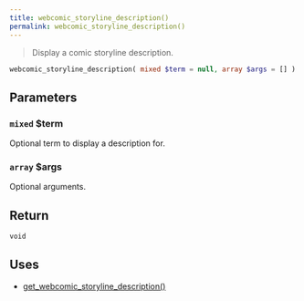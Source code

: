 ```yaml
---
title: webcomic_storyline_description()
permalink: webcomic_storyline_description()
---
```


> Display a comic storyline description.

```php
webcomic_storyline_description( mixed $term = null, array $args = [] ) : void
```

## Parameters

### `mixed` $term
Optional term to display a description for.

### `array` $args
Optional arguments.

## Return

`void`

## Uses
- [get_webcomic_storyline_description()](get_webcomic_storyline_description())
